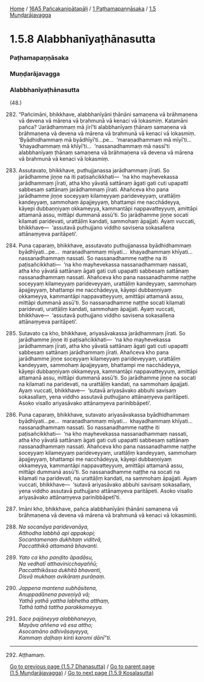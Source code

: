 
[Home](/) / [16A5 Pañcakanipātapāḷi](/tipitaka/16A5.md) / [1 Paṭhamapaṇṇāsaka](/tipitaka/16A5/1.md) / [1.5 Muṇḍarājavagga](/tipitaka/16A5/1/1.5.md)

# 1.5.8 Alabbhanīyaṭhānasutta

### Paṭhamapaṇṇāsaka

### Muṇḍarājavagga

### Alabbhanīyaṭhānasutta

(48.)

282. “Pañcimāni, bhikkhave, alabbhanīyāni ṭhānāni samaṇena vā brāhmaṇena vā devena vā mārena vā brahmunā vā kenaci vā lokasmiṃ. Katamāni pañca? ‘Jarādhammaṃ mā jīrī’ti alabbhanīyaṃ ṭhānaṃ samaṇena vā brāhmaṇena vā devena vā mārena vā brahmunā vā kenaci vā lokasmiṃ. ‘Byādhidhammaṃ mā byādhīyī’ti…pe…  ‘maraṇadhammaṃ mā mīyī’ti…  ‘khayadhammaṃ mā khīyī’ti…  ‘nassanadhammaṃ mā nassī’ti alabbhanīyaṃ ṭhānaṃ samaṇena vā brāhmaṇena vā devena vā mārena vā brahmunā vā kenaci vā lokasmiṃ.

283. Assutavato, bhikkhave, puthujjanassa jarādhammaṃ jīrati. So jarādhamme jiṇṇe na iti paṭisañcikkhati—  ‘na kho mayhevekassa jarādhammaṃ jīrati, atha kho yāvatā sattānaṃ āgati gati cuti upapatti sabbesaṃ sattānaṃ jarādhammaṃ jīrati. Ahañceva kho pana jarādhamme jiṇṇe soceyyaṃ kilameyyaṃ parideveyyaṃ, urattāḷiṃ kandeyyaṃ, sammohaṃ āpajjeyyaṃ, bhattampi me nacchādeyya, kāyepi dubbaṇṇiyaṃ okkameyya, kammantāpi nappavatteyyuṃ, amittāpi attamanā assu, mittāpi dummanā assū’ti. So jarādhamme jiṇṇe socati kilamati paridevati, urattāḷiṃ kandati, sammohaṃ āpajjati. Ayaṃ vuccati, bhikkhave—  ‘assutavā puthujjano viddho savisena sokasallena attānaṃyeva paritāpeti’.

284. Puna caparaṃ, bhikkhave, assutavato puthujjanassa byādhidhammaṃ byādhīyati…pe…  maraṇadhammaṃ mīyati…  khayadhammaṃ khīyati…  nassanadhammaṃ nassati. So nassanadhamme naṭṭhe na iti paṭisañcikkhati—  ‘na kho mayhevekassa nassanadhammaṃ nassati, atha kho yāvatā sattānaṃ āgati gati cuti upapatti sabbesaṃ sattānaṃ nassanadhammaṃ nassati. Ahañceva kho pana nassanadhamme naṭṭhe soceyyaṃ kilameyyaṃ parideveyyaṃ, urattāḷiṃ kandeyyaṃ, sammohaṃ āpajjeyyaṃ, bhattampi me nacchādeyya, kāyepi dubbaṇṇiyaṃ okkameyya, kammantāpi nappavatteyyuṃ, amittāpi attamanā assu, mittāpi dummanā assū’ti. So nassanadhamme naṭṭhe socati kilamati paridevati, urattāḷiṃ kandati, sammohaṃ āpajjati. Ayaṃ vuccati, bhikkhave—  ‘assutavā puthujjano viddho savisena sokasallena attānaṃyeva paritāpeti’.

285. Sutavato ca kho, bhikkhave, ariyasāvakassa jarādhammaṃ jīrati. So jarādhamme jiṇṇe iti paṭisañcikkhati—  ‘na kho mayhevekassa jarādhammaṃ jīrati, atha kho yāvatā sattānaṃ āgati gati cuti upapatti sabbesaṃ sattānaṃ jarādhammaṃ jīrati. Ahañceva kho pana jarādhamme jiṇṇe soceyyaṃ kilameyyaṃ parideveyyaṃ, urattāḷiṃ kandeyyaṃ, sammohaṃ āpajjeyyaṃ, bhattampi me nacchādeyya, kāyepi dubbaṇṇiyaṃ okkameyya, kammantāpi nappavatteyyuṃ, amittāpi attamanā assu, mittāpi dummanā assū’ti. So jarādhamme jiṇṇe na socati na kilamati na paridevati, na urattāḷiṃ kandati, na sammohaṃ āpajjati. Ayaṃ vuccati, bhikkhave—  ‘sutavā ariyasāvako abbuhi savisaṃ sokasallaṃ, yena viddho assutavā puthujjano attānaṃyeva paritāpeti. Asoko visallo ariyasāvako attānaṃyeva parinibbāpeti’.

286. Puna caparaṃ, bhikkhave, sutavato ariyasāvakassa byādhidhammaṃ byādhīyati…pe…  maraṇadhammaṃ mīyati…  khayadhammaṃ khīyati…  nassanadhammaṃ nassati. So nassanadhamme naṭṭhe iti paṭisañcikkhati—  ‘na kho mayhevekassa nassanadhammaṃ nassati, atha kho yāvatā sattānaṃ āgati gati cuti upapatti sabbesaṃ sattānaṃ nassanadhammaṃ nassati. Ahañceva kho pana nassanadhamme naṭṭhe soceyyaṃ kilameyyaṃ parideveyyaṃ, urattāḷiṃ kandeyyaṃ, sammohaṃ āpajjeyyaṃ, bhattampi me nacchādeyya, kāyepi dubbaṇṇiyaṃ okkameyya, kammantāpi nappavatteyyuṃ, amittāpi attamanā assu, mittāpi dummanā assū’ti. So nassanadhamme naṭṭhe na socati na kilamati na paridevati, na urattāḷiṃ kandati, na sammohaṃ āpajjati. Ayaṃ vuccati, bhikkhave—  ‘sutavā ariyasāvako abbuhi savisaṃ sokasallaṃ, yena viddho assutavā puthujjano attānaṃyeva paritāpeti. Asoko visallo ariyasāvako attānaṃyeva parinibbāpetī’ti.

287. Imāni kho, bhikkhave, pañca alabbhanīyāni ṭhānāni samaṇena vā brāhmaṇena vā devena vā mārena vā brahmunā vā kenaci vā lokasminti.

288. _Na socanāya paridevanāya,_  
_Atthodha labbhā api appakopi;_  
_Socantamenaṃ dukhitaṃ viditvā,_  
_Paccatthikā attamanā bhavanti._  


289. _Yato ca kho paṇḍito āpadāsu,_  
_Na vedhatī atthavinicchayaññū;_  
_Paccatthikāssa dukhitā bhavanti,_  
_Disvā mukhaṃ avikāraṃ purāṇaṃ._  


290. _Jappena mantena subhāsitena,_  
_Anuppadānena paveṇiyā vā;_  
_Yathā yathā yattha labhetha atthaṃ,_  
_Tathā tathā tattha parakkameyya._  


291. _Sace pajāneyya alabbhaneyyo,_  
_Mayāva aññena vā esa attho;_  
_Asocamāno adhivāsayeyya,_  
_Kammaṃ daḷhaṃ kinti karomi dānī”ti._  


---

292. Aṭṭhamaṃ.



[Go to previous page (1.5.7 Dhanasutta)](/tipitaka/16A5/1/1.5/1.5.7.md) / [Go to parent page (1.5 Muṇḍarājavagga)](/tipitaka/16A5/1/1.5.md) / [Go to next page (1.5.9 Kosalasutta)](/tipitaka/16A5/1/1.5/1.5.9.md)



